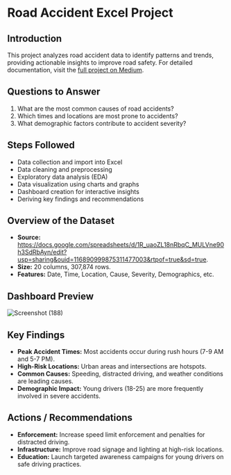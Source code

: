 # Road Accident Excel Project

## Introduction
This project analyzes road accident data to identify patterns and trends, providing actionable insights to improve road safety. For detailed documentation, visit the [full project on Medium](https://medium.com/@chelagattabitha6/road-accident-analysis-excel-project-7c35efa600d7).

## Questions to Answer
1. What are the most common causes of road accidents?
2. Which times and locations are most prone to accidents?
3. What demographic factors contribute to accident severity?

## Steps Followed
- Data collection and import into Excel
- Data cleaning and preprocessing
- Exploratory data analysis (EDA)
- Data visualization using charts and graphs
- Dashboard creation for interactive insights
- Deriving key findings and recommendations

## Overview of the Dataset
- **Source:** https://docs.google.com/spreadsheets/d/1R_uaoZL18nRbqC_MULVne90h3SdRbAyn/edit?usp=sharing&ouid=116890999875311477003&rtpof=true&sd=true.
- **Size:** 20 columns, 307,874 rows.
- **Features:** Date, Time, Location, Cause, Severity, Demographics, etc.

## Dashboard Preview
![Screenshot (188)](https://github.com/tabby1307/Road_Accident_Excel_Project/assets/112205355/88fb8652-b08a-4536-9fad-ff4603680dc5)


## Key Findings
- **Peak Accident Times:** Most accidents occur during rush hours (7-9 AM and 5-7 PM).
- **High-Risk Locations:** Urban areas and intersections are hotspots.
- **Common Causes:** Speeding, distracted driving, and weather conditions are leading causes.
- **Demographic Impact:** Young drivers (18-25) are more frequently involved in severe accidents.

## Actions / Recommendations
- **Enforcement:** Increase speed limit enforcement and penalties for distracted driving.
- **Infrastructure:** Improve road signage and lighting at high-risk locations.
- **Education:** Launch targeted awareness campaigns for young drivers on safe driving practices.






















